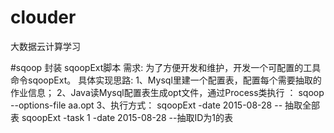 # clouder
大数据云计算学习

#sqoop 封装 sqoopExt脚本
  需求:
  为了方便开发和维护，开发一个可配置的工具命令sqoopExt。
  具体实现思路:
    1、Mysql里建一个配置表，配置每个需要抽取的作业信息；
    2、Java读Mysql配置表生成opt文件，通过Process类执行 ：
      sqoop --options-file  aa.opt
    3、执行方式：
      sqoopExt -date 2015-08-28            -- 抽取全部表
      sqoopExt -task 1 -date 2015-08-28    --抽取ID为1的表 
